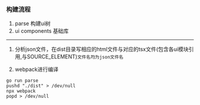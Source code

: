 ### 构建流程

1. parse 构建ui树
2. ui components 基础库
--- 
1. 分析json文件，在dist目录写相应的html文件与对应的tsx文件(包含各ui模块引用,与SOURCE_ELEMENT)`文件名均为json文件名`

2. webpack进行编译

```
go run parse
pushd "./dist" > /dev/null
npx webpack
popd > /dev/null
```